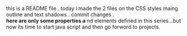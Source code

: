 this is a README file .
today i made the 2 files on the CSS styles maing outline and text shadows .
commit changes .
<br><strong>here are only some properties a</strong>
nd elements defined in this series...but now its time to start java script
and then go forword to projects.
